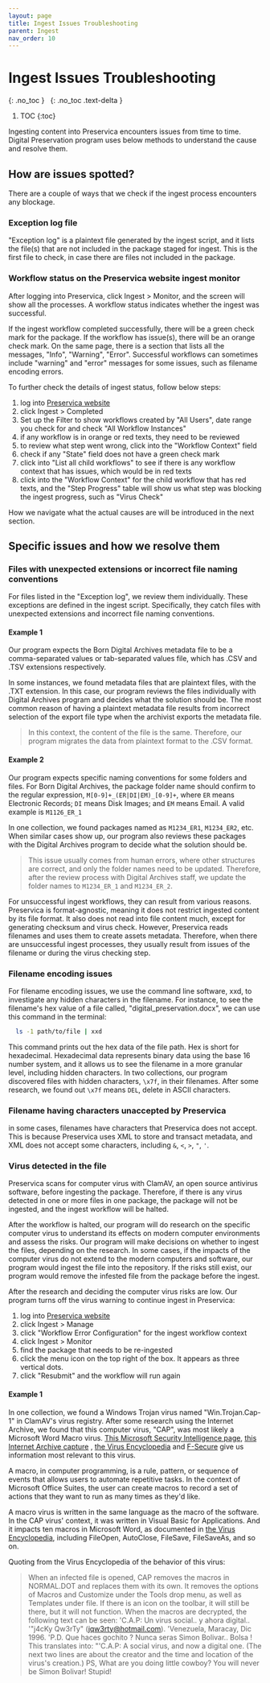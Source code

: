 ```yaml
---
layout: page
title: Ingest Issues Troubleshooting
parent: Ingest
nav_order: 10
---
```


# Ingest Issues Troubleshooting

{: .no_toc }
&nbsp;
{: .no_toc .text-delta }

1. TOC
{:toc}

Ingesting content into Preservica encounters issues from time to time.
Digital Preservation program uses below methods to understand the cause and
resolve them.

## How are issues spotted?

There are a couple of ways that we check if the ingest process encounters any blockage.

### Exception log file

"Exception log" is a plaintext file generated by the ingest script,
and it lists the file(s) that are not included in the package staged for ingest.
This is the first file to check, in case there are files not included in the package.

### Workflow status on the Preservica website ingest monitor

After logging into Preservica, click Ingest > Monitor, and the screen will
show all the processes. A workflow status indicates whether the ingest was successful.

If the ingest workflow completed successfully, there will be a green check mark for the
package. If the workflow has issue(s), there will be an orange check mark.
On the same page, there is a section that lists all the messages, "Info", "Warning",
"Error". Successful workflows can sometimes include "warning" and "error" messages for
some issues, such as filename encoding errors.

To further check the details of ingest status, follow below steps:

1. log into [Preservica website](https://nypl.preservica.com/)
2. click Ingest > Completed
3. Set up the Filter to show workflows created by "All Users",
   date range you check for and check "All Workflow Instances"
4. if any workflow is in orange or red texts, they need to be reviewed
5. to review what step went wrong, click into the "Workflow Context" field
6. check if any "State" field does not have a green check mark
7. click into "List all child workflows" to see if there is any workflow
   context that has issues, which would be in red texts
8. click into the "Workflow Context" for the child workflow that has red texts,
   and the "Step Progress" table will show us what step was blocking the
   ingest progress, such as "Virus Check"

How we navigate what the actual causes are will be introduced in the next section.

## Specific issues and how we resolve them

### Files with unexpected extensions or incorrect file naming conventions

For files listed in the "Exception log", we review them individually. These exceptions
are defined in the ingest script. Specifically, they catch files with unexpected
extensions and incorrect file naming conventions.

#### Example 1

Our program expects the Born Digital Archives metadata file to
be a comma-separated values or tab-separated values file, which has .CSV and .TSV
extensions respectively.

In some instances, we found metadata files that are plaintext files, with the .TXT
extension. In this case, our program reviews the files individually with Digital
Archives program and decides what the solution should be. The most common reason of
having a plaintext metadata file results from incorrect selection of the export file
type when the archivist exports the metadata file.

> In this context, the content of the file is the same. Therefore, our program
> migrates the data from plaintext format to the .CSV format.

#### Example 2

Our program expects specific naming conventions for some folders and files. For Born
Digital Archives, the package folder name should confirm to the regular expression,
`M[0-9]+_(ER|DI|EM)_[0-9]+`, where `ER` means Electronic Records; `DI` means Disk
Images; and `EM` means Email. A valid example is `M1126_ER_1`

In one collection, we found packages named as `M1234_ER1`, `M1234_ER2`, etc. When
similar cases show up, our program also reviews these packages with the Digital
Archives program to decide what the solution should be.

> This issue usually comes from human errors, where other structures are correct,
> and only the folder names need to be updated. Therefore, after the review process
> with Digital Archives staff, we update the folder names to `M1234_ER_1` and
> `M1234_ER_2`.

For unsuccessful ingest workflows, they can result from various reasons. Preservica is
format-agnostic, meaning it does not restrict ingested content by its file format.
It also does not read into file content much, except for generating checksum and
virus check. However, Preservica reads filenames and uses them to create assets metadata.
Therefore, when there are unsuccessful ingest processes, they usually result from issues
of the filename or during the virus checking step.

### Filename encoding issues

For filename encoding issues, we use the command line software,
xxd, to investigate any hidden characters in the filename. For instance, to see the filename's
hex value of a file called, "digital_preservation.docx", we can use this command
in the terminal:

  ```sh
    ls -1 path/to/file | xxd
  ```

This command prints out the hex data of the file path. Hex is short for hexadecimal. Hexadecimal
data represents binary data using the base 16 number system, and it allows us to see the filename
in a more granular level, including hidden characters.
In two collections, our program discovered files with hidden characters, `\x7f`, in their filenames.
After some research, we found out `\x7f` means `DEL`, delete in ASCII characters.

### Filename having characters unaccepted by Preservica

in some cases, filenames have characters that
Preservica does not accept. This is because Preservica uses XML to store and transact metadata, and
XML does not accept some characters, including `&`, `<`, `>`, `"`, `'`.

### Virus detected in the file

Preservica scans for computer virus with ClamAV, an open source antivirus
software, before ingesting the package. Therefore, if there is any virus detected in one or more
files in one package, the package will not be ingested, and the ingest workflow will be halted.

After the workflow is halted, our program will do research on the specific computer
virus to understand its effects on modern computer environments and assess the risks.
Our program will make decisions on whether to ingest the files, depending on the research.
In some cases, if the impacts of the computer virus do not extend to the modern computers
and software, our program would ingest the file into the repository. If the risks still
exist, our program would remove the infested file from the package before the ingest.

After the research and deciding the computer virus risks are low. Our program turns off
the virus warning to continue ingest in Preservica:

1. log into [Preservica website](https://nypl.preservica.com/)
2. click Ingest > Manage
3. click "Workflow Error Configuration" for the ingest workflow context
4. click Ingest > Monitor
5. find the package that needs to be re-ingested
6. click the menu icon on the top right of the box. It appears as three vertical dots.
7. click "Resubmit" and the workflow will run again

#### Example 1

In one collection, we found a Windows Trojan virus named "Win.Trojan.Cap-1" in
ClamAV's virus registry. After some research using the Internet Archive,
we found that this computer virus, "CAP", was most likely a Microsoft Word Macro virus.
[This Microsoft Security Intelligence page](https://www.microsoft.com/en-us/wdsi/threats/malware-encyclopedia-description?name=Virus%3AWM%2FCap.A),
[this Internet Archive capture](https://web.archive.org/web/20130729073004/http://vxheaven.org/29a/29a-2/29a-2.5_6)
, [the Virus Encyclopedia](http://virus.wikidot.com/cap) and [F-Secure](https://www.f-secure.com/v-descs/cap.shtml)
give us information most relevant to this virus.

A macro, in computer programming, is a rule, pattern, or sequence of events
that allows users to automate repetitive tasks. In the context of Microsoft Office
Suites, the user can create macros to record a set of actions that they want to
run as many times as they'd like.

A macro virus is written in the same language as the macro of the software.
In the CAP virus' context, it was written in Visual Basic for Applications.
And it impacts ten macros in Microsoft Word, as documented in
[the Virus Encyclopedia](http://virus.wikidot.com/cap), including FileOpen,
AutoClose, FileSave, FileSaveAs, and so on.

Quoting from the Virus Encyclopedia of the behavior of this virus:
> When an infected file is opened,
> CAP removes the macros in NORMAL.DOT and replaces them with its own.
> It removes the options of Macros and Customize under the Tools drop menu,
> as well as Templates under file. If there is an icon on the toolbar,
> it will still be there, but it will not function.
> When the macros are decrypted, the following text can be seen:
> 'C.A.P: Un virus social.. y ahora digital..
> '"j4cKy Qw3rTy" (jqw3rty@hotmail.com).
> 'Venezuela, Maracay, Dic 1996.
> 'P.D. Que haces gochito ? Nunca seras Simon Bolivar.. Bolsa !
> This translates into: "'C.A.P: A social virus, and now a digital one.
> (The next two lines are about the creator and the time and location of the virus's
> creation.) PS, What are you doing little cowboy? You will never be Simon Bolivar! Stupid!
